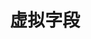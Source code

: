 ---
title: "虚拟字段"
# weight: 200
# bookFlatSection: false
# bookToc: true
# bookHidden: false
# bookCollapseSection: false
# bookComments: true
---